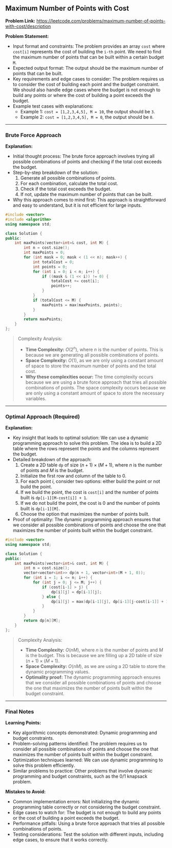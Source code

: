 ## Maximum Number of Points with Cost
**Problem Link:** https://leetcode.com/problems/maximum-number-of-points-with-cost/description

**Problem Statement:**
- Input format and constraints: The problem provides an array `cost` where `cost[i]` represents the cost of building the `i-th` point. We need to find the maximum number of points that can be built within a certain budget `M`.
- Expected output format: The output should be the maximum number of points that can be built.
- Key requirements and edge cases to consider: The problem requires us to consider the cost of building each point and the budget constraint. We should also handle edge cases where the budget is not enough to build any points or where the cost of building a point exceeds the budget.
- Example test cases with explanations:
  - Example 1: `cost = [1,2,3,4,5], M = 10`, the output should be `3`.
  - Example 2: `cost = [1,2,3,4,5], M = 0`, the output should be `0`.

---

### Brute Force Approach

**Explanation:**
- Initial thought process: The brute force approach involves trying all possible combinations of points and checking if the total cost exceeds the budget.
- Step-by-step breakdown of the solution:
  1. Generate all possible combinations of points.
  2. For each combination, calculate the total cost.
  3. Check if the total cost exceeds the budget.
  4. If not, update the maximum number of points that can be built.
- Why this approach comes to mind first: This approach is straightforward and easy to understand, but it is not efficient for large inputs.

```cpp
#include <vector>
#include <algorithm>
using namespace std;

class Solution {
public:
    int maxPoints(vector<int>& cost, int M) {
        int n = cost.size();
        int maxPoints = 0;
        for (int mask = 0; mask < (1 << n); mask++) {
            int totalCost = 0;
            int points = 0;
            for (int i = 0; i < n; i++) {
                if ((mask & (1 << i)) != 0) {
                    totalCost += cost[i];
                    points++;
                }
            }
            if (totalCost <= M) {
                maxPoints = max(maxPoints, points);
            }
        }
        return maxPoints;
    }
};
```

> Complexity Analysis:
> - **Time Complexity:** $O(2^n)$, where $n$ is the number of points. This is because we are generating all possible combinations of points.
> - **Space Complexity:** $O(1)$, as we are only using a constant amount of space to store the maximum number of points and the total cost.
> - **Why these complexities occur:** The time complexity occurs because we are using a brute force approach that tries all possible combinations of points. The space complexity occurs because we are only using a constant amount of space to store the necessary variables.

---

### Optimal Approach (Required)

**Explanation:**
- Key insight that leads to optimal solution: We can use a dynamic programming approach to solve this problem. The idea is to build a 2D table where the rows represent the points and the columns represent the budget.
- Detailed breakdown of the approach:
  1. Create a 2D table `dp` of size $(n+1) \times (M+1)$, where $n$ is the number of points and $M$ is the budget.
  2. Initialize the first row and column of the table to 0.
  3. For each point $i$, consider two options: either build the point or not build the point.
  4. If we build the point, the cost is `cost[i]` and the number of points built is `dp[i-1][M-cost[i]] + 1`.
  5. If we do not build the point, the cost is 0 and the number of points built is `dp[i-1][M]`.
  6. Choose the option that maximizes the number of points built.
- Proof of optimality: The dynamic programming approach ensures that we consider all possible combinations of points and choose the one that maximizes the number of points built within the budget constraint.

```cpp
#include <vector>
using namespace std;

class Solution {
public:
    int maxPoints(vector<int>& cost, int M) {
        int n = cost.size();
        vector<vector<int>> dp(n + 1, vector<int>(M + 1, 0));
        for (int i = 1; i <= n; i++) {
            for (int j = 0; j <= M; j++) {
                if (cost[i-1] > j) {
                    dp[i][j] = dp[i-1][j];
                } else {
                    dp[i][j] = max(dp[i-1][j], dp[i-1][j-cost[i-1]] + 1);
                }
            }
        }
        return dp[n][M];
    }
};
```

> Complexity Analysis:
> - **Time Complexity:** $O(nM)$, where $n$ is the number of points and $M$ is the budget. This is because we are filling up a 2D table of size $(n+1) \times (M+1)$.
> - **Space Complexity:** $O(nM)$, as we are using a 2D table to store the dynamic programming values.
> - **Optimality proof:** The dynamic programming approach ensures that we consider all possible combinations of points and choose the one that maximizes the number of points built within the budget constraint.

---

### Final Notes

**Learning Points:**
- Key algorithmic concepts demonstrated: Dynamic programming and budget constraints.
- Problem-solving patterns identified: The problem requires us to consider all possible combinations of points and choose the one that maximizes the number of points built within the budget constraint.
- Optimization techniques learned: We can use dynamic programming to solve this problem efficiently.
- Similar problems to practice: Other problems that involve dynamic programming and budget constraints, such as the 0/1 knapsack problem.

**Mistakes to Avoid:**
- Common implementation errors: Not initializing the dynamic programming table correctly or not considering the budget constraint.
- Edge cases to watch for: The budget is not enough to build any points or the cost of building a point exceeds the budget.
- Performance pitfalls: Using a brute force approach that tries all possible combinations of points.
- Testing considerations: Test the solution with different inputs, including edge cases, to ensure that it works correctly.